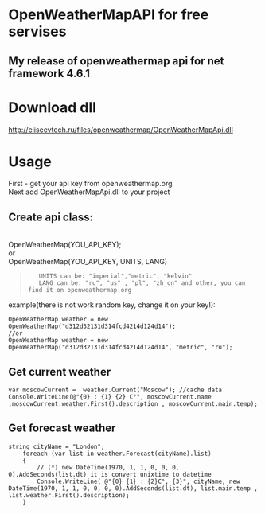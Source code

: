 # OpenWeatherMapAPI for free servises
My release of openweathermap api for net framework 4.6.1
-----

# Download dll
http://eliseevtech.ru/files/openweathermap/OpenWeatherMapApi.dll
# Usage
First - get your api key from openweathermap.org
</br>Next add OpenWeatherMapApi.dll to your project

## Create api class:
</br>OpenWeatherMap(YOU_API_KEY);
</br>   or 
</br>    OpenWeatherMap(YOU_API_KEY, UNITS, LANG) 
>        UNITS can be: "imperial","metric", "kelvin"
>        LANG can be: "ru", "us" , "pl", "zh_cn" and other, you can find it on openweathermap.org
example(there is not work random key, change it on your key!): 

    OpenWeatherMap weather = new OpenWeatherMap("d312d32131d314fcd4214d124d14"); 
    //or 
    OpenWeatherMap weather = new OpenWeatherMap("d312d32131d314fcd4214d124d14", "metric", "ru"); 

   
 
## Get current weather

    var moscowCurrent =  weather.Current("Moscow"); //cache data
    Console.WriteLine(@"{0} : {1} {2} C°", moscowCurrent.name ,moscowCurrent.weather.First().description , moscowCurrent.main.temp);

## Get forecast weather

    string cityName = "London";
        foreach (var list in weather.Forecast(cityName).list)
        {
            // (*) new DateTime(1970, 1, 1, 0, 0, 0, 0).AddSeconds(list.dt) it is convert unixtime to datetime
            Console.WriteLine( @"{0} {1} : {2}C°, {3}", cityName, new DateTime(1970, 1, 1, 0, 0, 0, 0).AddSeconds(list.dt), list.main.temp , list.weather.First().description);
        }


